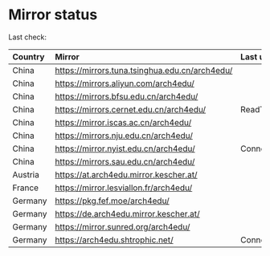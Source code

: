 <script src="./time.js"></script>
# Mirror status
Last check: <script type="text/javascript">localize(1751704276.5973911);</script>

|Country|Mirror|Last update|
|:------|:-----|:----------|
|China|https://mirrors.tuna.tsinghua.edu.cn/arch4edu/|<script type="text/javascript">localize(1751697931);</script>|
|China|https://mirrors.aliyun.com/arch4edu/|<script type="text/javascript">localize(1751654745);</script>|
|China|https://mirrors.bfsu.edu.cn/arch4edu/|<script type="text/javascript">localize(1751654745);</script>|
|China|https://mirrors.cernet.edu.cn/arch4edu/|ReadTimeout|
|China|https://mirror.iscas.ac.cn/arch4edu/|<script type="text/javascript">localize(1751654745);</script>|
|China|https://mirrors.nju.edu.cn/arch4edu/|<script type="text/javascript">localize(1751611985);</script>|
|China|https://mirror.nyist.edu.cn/arch4edu/|ConnectionError|
|China|https://mirrors.sau.edu.cn/arch4edu/|<script type="text/javascript">localize(1751611985);</script>|
|Austria|https://at.arch4edu.mirror.kescher.at/|<script type="text/javascript">localize(1751654745);</script>|
|France|https://mirror.lesviallon.fr/arch4edu/|<script type="text/javascript">localize(1751654745);</script>|
|Germany|https://pkg.fef.moe/arch4edu/|<script type="text/javascript">localize(1751654745);</script>|
|Germany|https://de.arch4edu.mirror.kescher.at/|<script type="text/javascript">localize(1751654745);</script>|
|Germany|https://mirror.sunred.org/arch4edu/|<script type="text/javascript">localize(1751654745);</script>|
|Germany|https://arch4edu.shtrophic.net/|ConnectionError|

<script src="./tablefilter/tablefilter.js"></script>
<script src="./table.js"></script>